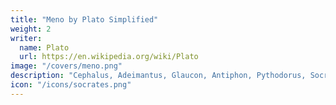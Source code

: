 ```yaml
---
title: "Meno by Plato Simplified"
weight: 2
writer:
  name: Plato
  url: https://en.wikipedia.org/wiki/Plato
image: "/covers/meno.png"
description: "Cephalus, Adeimantus, Glaucon, Antiphon, Pythodorus, Socrates, Zeno, Parmenides, Aristoteles"
icon: "/icons/socrates.png"
---
```


